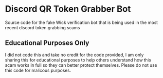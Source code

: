 # Discord QR Token Grabber Bot
Source code for the fake Wick verification bot that is being used in the most recent discord token grabbing scams
## Educational Purposes Only
I did not code this and take no credit for the code provided, I am only sharing this for educational purposes to help others understand how this scam works in full so they can better protect themselves. Please do not use this code for malicous purposes.
